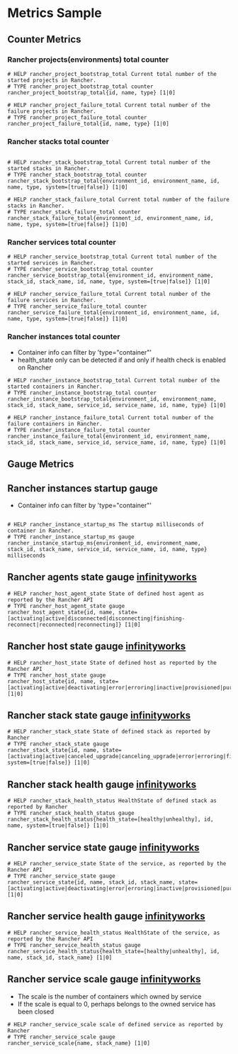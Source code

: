# Metrics Sample

## Counter Metrics

### Rancher projects(environments) total counter

```
# HELP rancher_project_bootstrap_total Current total number of the started projects in Rancher.
# TYPE rancher_project_bootstrap_total counter
rancher_project_bootstrap_total{id, name, type} [1|0]

# HELP rancher_project_failure_total Current total number of the failure projects in Rancher.
# TYPE rancher_project_failure_total counter
rancher_project_failure_total{id, name, type} [1|0]

```

### Rancher stacks total counter

```

# HELP rancher_stack_bootstrap_total Current total number of the started stacks in Rancher.
# TYPE rancher_stack_bootstrap_total counter
rancher_stack_bootstrap_total{environment_id, environment_name, id, name, type, system=[true|false]} [1|0]

# HELP rancher_stack_failure_total Current total number of the failure stacks in Rancher.
# TYPE rancher_stack_failure_total counter
rancher_stack_failure_total{environment_id, environment_name, id, name, type, system=[true|false]} [1|0]

```

### Rancher services total counter

```
# HELP rancher_service_bootstrap_total Current total number of the started services in Rancher.
# TYPE rancher_service_bootstrap_total counter
rancher_service_bootstrap_total{environment_id, environment_name, stack_id, stack_name, id, name, type, system=[true|false]} [1|0]

# HELP rancher_service_failure_total Current total number of the failure services in Rancher.
# TYPE rancher_service_failure_total counter
rancher_service_failure_total{environment_id, environment_name, id, name, type, system=[true|false]} [1|0]

```

### Rancher instances total counter

* Container info can filter by 'type="container"'
* health_state only can be detected if and only if health check is enabled on Rancher

```
# HELP rancher_instance_bootstrap_total Current total number of the started containers in Rancher.
# TYPE rancher_instance_bootstrap_total counter
rancher_instance_bootstrap_total{environment_id, environment_name, stack_id, stack_name, service_id, service_name, id, name, type} [1|0]

# HELP rancher_instance_failure_total Current total number of the failure containers in Rancher.
# TYPE rancher_instance_failure_total counter
rancher_instance_failure_total{environment_id, environment_name, stack_id, stack_name, service_id, service_name, id, name, type} [1|0]

```


## Gauge Metrics

## Rancher instances startup gauge

* Container info can filter by 'type="container"'

```

# HELP rancher_instance_startup_ms The startup milliseconds of container in Rancher.
# TYPE rancher_instance_startup_ms gauge
rancher_instance_startup_ms{environment_id, environment_name, stack_id, stack_name, service_id, service_name, id, name, type} milliseconds
```

## Rancher agents state gauge [infinityworks](https://github.com/infinityworks/prometheus-rancher-exporter)

```
# HELP rancher_host_agent_state State of defined host agent as reported by the Rancher API
# TYPE rancher_host_agent_state gauge
rancher_host_agent_state{id, name, state=[activating|active|disconnected|disconnecting|finishing-reconnect|reconnected|reconnecting]} [1|0]

```

## Rancher host state gauge [infinityworks](https://github.com/infinityworks/prometheus-rancher-exporter)

```
# HELP rancher_host_state State of defined host as reported by the Rancher API
# TYPE rancher_host_state gauge
rancher_host_state{id, name, state=[activating|active|deactivating|error|erroring|inactive|provisioned|purged|purging|registering|removed|removing|requested|restoring|updating_active|updating_inactive]} [1|0]

```

## Rancher stack state gauge [infinityworks](https://github.com/infinityworks/prometheus-rancher-exporter)

```
# HELP rancher_stack_state State of defined stack as reported by Rancher
# TYPE rancher_stack_state gauge
rancher_stack_state{id, name, state=[activating|active|canceled_upgrade|canceling_upgrade|error|erroring|finishing_upgrade|removed|removing|requested|restarting|rolling_back|updating_active|upgraded|upgrading], system=[true|false]} [1|0]

```

## Rancher stack health gauge [infinityworks](https://github.com/infinityworks/prometheus-rancher-exporter)

```
# HELP rancher_stack_health_status HealthState of defined stack as reported by Rancher
# TYPE rancher_stack_health_status gauge
rancher_stack_health_status{health_state=[healthy|unhealthy], id, name, system=[true|false]} [1|0]

```

## Rancher service state gauge [infinityworks](https://github.com/infinityworks/prometheus-rancher-exporter)

```
# HELP rancher_service_state State of the service, as reported by the Rancher API
# TYPE rancher_service_state gauge
rancher_service_state{id, name, stack_id, stack_name, state=[activating|active|deactivating|error|erroring|inactive|provisioned|purged|purging|registering|removed|removing|requested|restoring|updating_active|updating_inactive]} [1|0]

```

## Rancher service health gauge [infinityworks](https://github.com/infinityworks/prometheus-rancher-exporter)

```
# HELP rancher_service_health_status HealthState of the service, as reported by the Rancher API
# TYPE rancher_service_health_status gauge
rancher_service_health_status{health_state=[healthy|unhealthy], id, name, stack_id, stack_name} [1|0]

```

## Rancher service scale gauge [infinityworks](https://github.com/infinityworks/prometheus-rancher-exporter)

* The scale is the number of containers which owned by service
* If the scale is equal to 0, perhaps belongs to the owned service has been closed

```
# HELP rancher_service_scale scale of defined service as reported by Rancher
# TYPE rancher_service_scale gauge
rancher_service_scale{name, stack_name} [1|0]

```